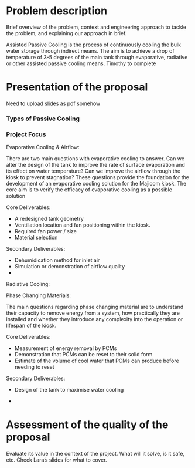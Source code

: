 # Problem description

Brief overview of the problem, context and engineering approach to tackle the problem, and explaining our approach in brief.

Assisted Passive Cooling is the process of continuously cooling the bulk water storage through indirect means. The aim is to achieve a drop of temperature of 3-5 degrees of the main tank through evaporative, radiative or other assisted passive cooling means.
Timothy to complete

# Presentation of the proposal
Need to upload slides as pdf somehow

### Types of Passive Cooling

### Project Focus 

Evaporative Cooling & Airflow:

There are two main questions with evaporative cooling to answer. Can we alter the design of the tank to improve the rate of surface evaporation and its effect on water temperature? Can we improve the airflow through the kiosk to prevent stagnation? These questions provide the foundation for the development of an evaporative cooling solution for the Majicom kiosk. The core aim is to verify the efficacy of evaporative cooling as a possible solution 

Core Deliverables:

- A redesigned tank geometry
- Ventillation location and fan positioning within the kiosk.
- Required fan power / size
- Material selection 

Secondary Deliverables:

- Dehumidication method for inlet air
- Simulation or demonstration of airflow quality
- 

Radiative Cooling:

Phase Changing Materials:

The main questions regarding phase changing material are to understand their capacity to remove energy from a system, how practically they are installed and whether they introduce any complexity into the operation or lifespan of the kiosk.

Core Deliverables:

- Measurement of energy removal by PCMs
- Demonstration that PCMs can be reset to their solid form
- Estimate of the volume of cool water that PCMs can produce before needing to reset

Secondary Deliverables: 

- Design of the tank to maximise water cooling

- 



# Assessment of the quality of the proposal

Evaluate its value in the context of the project. What will it solve, is it safe, etc. Check Lara’s slides for what to cover.
